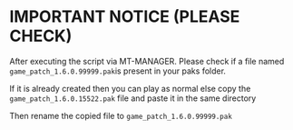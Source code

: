# IMPORTANT NOTICE (PLEASE CHECK) 

After executing the script via MT-MANAGER. Please check if a file named `game_patch_1.6.0.99999.pak`is present in your paks folder.

If it is already created then you can play as normal else copy the `game_patch_1.6.0.15522.pak` file and paste it in the same directory 

Then rename the copied file to `game_patch_1.6.0.99999.pak`
